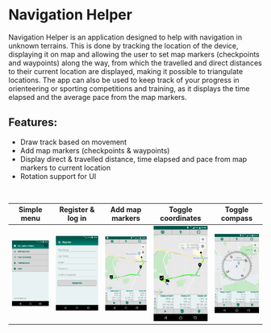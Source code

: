 # Navigation Helper

Navigation Helper is an application designed to help with navigation in unknown terrains. This is done by tracking the location of the device, displaying it on map and allowing the user to set map markers (checkpoints and waypoints) along the way, from which the travelled and direct distances to their current location are displayed, making it possible to triangulate locations. The app can also be used to keep track of your progress in orienteering or sporting competitions and training, as it displays the time elapsed and the average pace from the map markers.

## Features:
  * Draw track based on movement
  * Add map markers (checkpoints & waypoints)
  * Display direct & travelled distance, time elapsed and pace from map markers to current location
  * Rotation support for UI
<br/>

| Simple menu | Register & log in | Add map markers | Toggle coordinates | Toggle compass |
|------------------------|-------------------|-----------------|---------------------------|----------------|
| ![screenshot](screenshots/screenshot1.png) | ![screenshot](screenshots/screenshot2.png) | ![screenshot](screenshots/screenshot3.png) | ![screenshot](screenshots/screenshot4.png) | ![screenshot](screenshots/screenshot5.png) |
